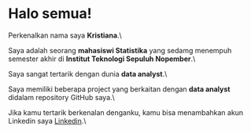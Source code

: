 # Halo semua!

Perkenalkan nama saya **Kristiana**.\

Saya adalah seorang **mahasiswi Statistika** yang sedamg menempuh semester akhir di **Institut Teknologi Sepuluh Nopember**.\

Saya sangat tertarik dengan dunia **data analyst**.\

Saya memiliki beberapa project yang berkaitan dengan **data analyst** didalam repository GitHub saya.\

Jika kamu tertarik berkenalan denganku, kamu bisa menambahkan akun Linkedin saya [Linkedin](https://www.linkedin.com/in/kristi-ana/).\
